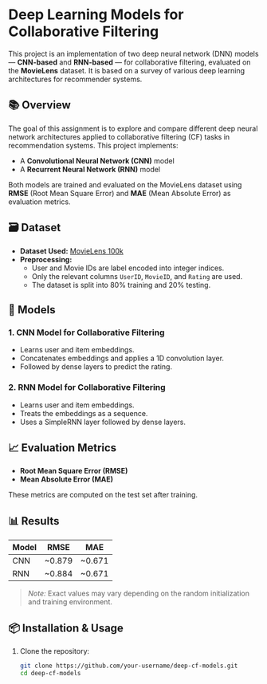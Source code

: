 # Deep Learning Models for Collaborative Filtering

This project is an implementation of two deep neural network (DNN) models — **CNN-based** and **RNN-based** — for collaborative filtering, evaluated on the **MovieLens** dataset. It is based on a survey of various deep learning architectures for recommender systems.

## 📚 Overview

The goal of this assignment is to explore and compare different deep neural network architectures applied to collaborative filtering (CF) tasks in recommendation systems. This project implements:

- A **Convolutional Neural Network (CNN)** model
- A **Recurrent Neural Network (RNN)** model

Both models are trained and evaluated on the MovieLens dataset using **RMSE** (Root Mean Square Error) and **MAE** (Mean Absolute Error) as evaluation metrics.

## 🗃 Dataset

- **Dataset Used:** [MovieLens 100k](https://grouplens.org/datasets/movielens/)
- **Preprocessing:**  
  - User and Movie IDs are label encoded into integer indices.
  - Only the relevant columns `UserID`, `MovieID`, and `Rating` are used.
  - The dataset is split into 80% training and 20% testing.

## 🧠 Models

### 1. CNN Model for Collaborative Filtering
- Learns user and item embeddings.
- Concatenates embeddings and applies a 1D convolution layer.
- Followed by dense layers to predict the rating.

### 2. RNN Model for Collaborative Filtering
- Learns user and item embeddings.
- Treats the embeddings as a sequence.
- Uses a SimpleRNN layer followed by dense layers.

## 📈 Evaluation Metrics

- **Root Mean Square Error (RMSE)**
- **Mean Absolute Error (MAE)**

These metrics are computed on the test set after training.

## 📊 Results

| Model | RMSE   | MAE    |
|-------|--------|--------|
| CNN   | ~0.879 | ~0.671 |
| RNN   | ~0.884 | ~0.671 |

> *Note:* Exact values may vary depending on the random initialization and training environment.

## 📦 Installation & Usage

1. Clone the repository:
   ```bash
   git clone https://github.com/your-username/deep-cf-models.git
   cd deep-cf-models
